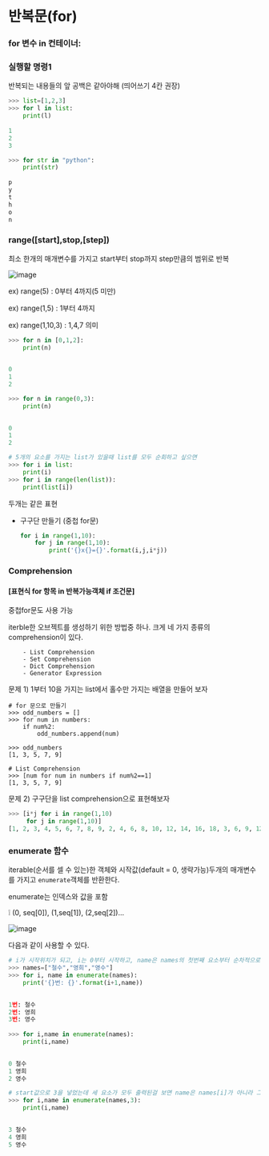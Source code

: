# 반복문(for)

### for 변수 in 컨테이너:

### 		실행할 명령1



반복되는 내용들의 앞 공백은 같아야해 (띄어쓰기 4칸 권장)

```python
>>> list=[1,2,3]
>>> for l in list:
    print(l)
    
1
2
3

>>> for str in "python":
    print(str)
    
p
y
t
h
o
n
```



### range([start],stop,[step])

최소 한개의 매개변수를 가지고 start부터 stop까지 step만큼의 범위로 반복

![image](https://user-images.githubusercontent.com/30755941/94899201-d4cddc80-04cd-11eb-957b-be1149082758.png)

ex) range(5) : 0부터 4까지(5 미만)

ex) range(1,5) : 1부터 4까지

ex) range(1,10,3) : 1,4,7 의미

```python
>>> for n in [0,1,2]:
	print(n)

	
0
1
2

>>> for n in range(0,3):
	print(n)

	
0
1
2

# 5개의 요소를 가지는 list가 있을때 list를 모두 순회하고 싶으면 
>>> for i in list:
    print(i)
>>> for i in range(len(list)):
    print(list[i])
```

두개는 같은 표현

- 구구단 만들기 (중첩 for문)

  ```python
  for i in range(1,10):
      for j in range(1,10):
          print('{}x{}={}'.format(i,j,i*j))
  ```

  

### Comprehension

#### [표현식 for 항목 in 반복가능객체 if 조건문]

중첩for문도 사용 가능

iterble한 오브젝트를 생성하기 위한 방법중 하나. 크게 네 가지 종류의 comprehension이 있다.

		- List Comprehension
		- Set Comprehension
		- Dict Comprehension
		- Generator Expression

문제 1) 1부터 10을 가지는 list에서 홀수만 가지는 배열을 만들어 보자

```
# for 문으로 만들기
>>> odd_numbers = []
>>> for num in numbers:
	if num%2:
		odd_numbers.append(num)
		
>>> odd_numbers
[1, 3, 5, 7, 9]

# List Comprehension
>>> [num for num in numbers if num%2==1]
[1, 3, 5, 7, 9]
```

문제 2) 구구단을 list comprehension으로 표현해보자

```python
>>> [i*j for i in range(1,10)
	 for j in range(1,10)]
[1, 2, 3, 4, 5, 6, 7, 8, 9, 2, 4, 6, 8, 10, 12, 14, 16, 18, 3, 6, 9, 12, 15, 18, 21, 24, 27, 4, 8, 12, 16, 20, 24, 28, 32, 36, 5, 10, 15, 20, 25, 30, 35, 40, 45, 6, 12, 18, 24, 30, 36, 42, 48, 54, 7, 14, 21, 28, 35, 42, 49, 56, 63, 8, 16, 24, 32, 40, 48, 56, 64, 72, 9, 18, 27, 36, 45, 54, 63, 72, 81]
```



### enumerate 함수

iterable(순서를 셀 수 있는)한 객체와 시작값(default = 0, 생략가능)두개의 매개변수를 가지고 `enumerate`객체를 반환한다.

enumerate는 인덱스와 값을 포함

:grey_exclamation: (0, seq[0]), (1,seq[1]), (2,seq[2])...

![image](https://user-images.githubusercontent.com/30755941/94942074-bf2dd680-0510-11eb-92f5-dffb4b302cf7.png)



다음과 같이 사용할 수 있다.

```python
# i가 시작위치가 되고, i는 0부터 시작하고, name은 names의 첫번째 요소부터 순차적으로 가리키게 된다.
>>> names=["철수","영희","영수"]
>>> for i, name in enumerate(names):
	print('{}번: {}'.format(i+1,name))

	
1번: 철수
2번: 영희
3번: 영수
    
>>> for i,name in enumerate(names):
	print(i,name)

	
0 철수
1 영희
2 영수

# start값으로 3을 넣었는데 세 요소가 모두 출력된걸 보면 name은 names[i]가 아니라 그냥 순서대로의 값이 들어가고 i와는 별개인것 같다.
>>> for i,name in enumerate(names,3):
	print(i,name)

	
3 철수
4 영희
5 영수
```

